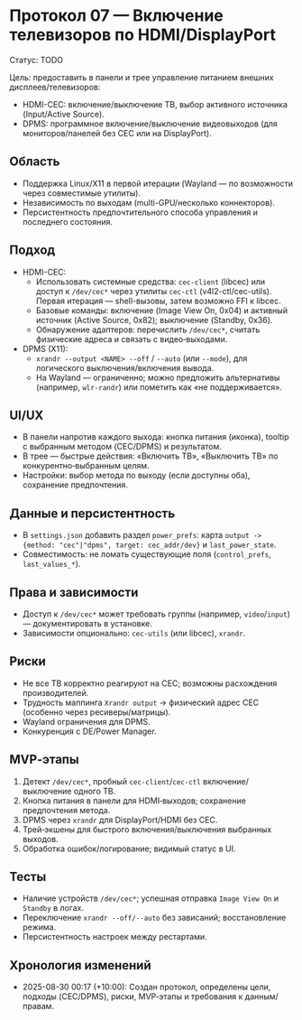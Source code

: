 # Протокол 07 — Включение телевизоров по HDMI/DisplayPort

Статус: TODO

Цель: предоставить в панели и трее управление питанием внешних дисплеев/телевизоров:
- HDMI-CEC: включение/выключение ТВ, выбор активного источника (Input/Active Source).
- DPMS: программное включение/выключение видеовыходов (для мониторов/панелей без CEC или на DisplayPort).

## Область
- Поддержка Linux/X11 в первой итерации (Wayland — по возможности через совместимые утилиты).
- Независимость по выходам (multi-GPU/несколько коннекторов).
- Персистентность предпочтительного способа управления и последнего состояния.

## Подход
- HDMI-CEC:
  - Использовать системные средства: `cec-client` (libcec) или доступ к `/dev/cec*` через утилиты `cec-ctl` (v4l2-ctl/cec-utils). Первая итерация — shell-вызовы, затем возможно FFI к libcec.
  - Базовые команды: включение (Image View On, 0x04) и активный источник (Active Source, 0x82); выключение (Standby, 0x36).
  - Обнаружение адаптеров: перечислить `/dev/cec*`, считать физические адреса и связать с видео‑выходами.
- DPMS (X11):
  - `xrandr --output <NAME> --off` / `--auto` (или `--mode`), для логического выключения/включения вывода.
  - На Wayland — ограниченно; можно предложить альтернативы (например, `wlr-randr`) или пометить как «не поддерживается».

## UI/UX
- В панели напротив каждого выхода: кнопка питания (иконка), tooltip с выбранным методом (CEC/DPMS) и результатом.
- В трее — быстрые действия: «Включить ТВ», «Выключить ТВ» по конкурентно‑выбранным целям.
- Настройки: выбор метода по выходу (если доступны оба), сохранение предпочтения.

## Данные и персистентность
- В `settings.json` добавить раздел `power_prefs`: карта `output -> {method: "cec"|"dpms", target: cec_addr/dev}` и `last_power_state`.
- Совместимость: не ломать существующие поля (`control_prefs`, `last_values_*`).

## Права и зависимости
- Доступ к `/dev/cec*` может требовать группы (например, `video`/`input`) — документировать в установке.
- Зависимости опционально: `cec-utils` (или libcec), `xrandr`.

## Риски
- Не все ТВ корректно реагируют на CEC; возможны расхождения производителей.
- Трудность маппинга `Xrandr output` -> физический адрес CEC (особенно через ресиверы/матрицы).
- Wayland ограничения для DPMS.
- Конкуренция с DE/Power Manager.

## MVP‑этапы
1. Детект `/dev/cec*`, пробный `cec-client`/`cec-ctl` включение/выключение одного ТВ.
2. Кнопка питания в панели для HDMI‑выходов; сохранение предпочтения метода.
3. DPMS через `xrandr` для DisplayPort/HDMI без CEC.
4. Трей‑экшены для быстрого включения/выключения выбранных выходов.
5. Обработка ошибок/логирование; видимый статус в UI.

## Тесты
- Наличие устройств `/dev/cec*`; успешная отправка `Image View On` и `Standby` в логах.
- Переключение `xrandr --off/--auto` без зависаний; восстановление режима.
- Персистентность настроек между рестартами.

## Хронология изменений
- 2025-08-30 00:17 (+10:00): Создан протокол, определены цели, подходы (CEC/DPMS), риски, MVP‑этапы и требования к данным/правам.
